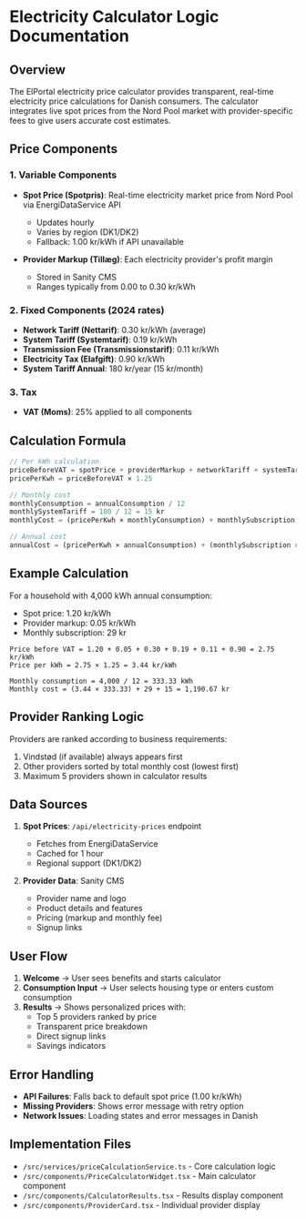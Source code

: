 # Electricity Calculator Logic Documentation

## Overview
The ElPortal electricity price calculator provides transparent, real-time electricity price calculations for Danish consumers. The calculator integrates live spot prices from the Nord Pool market with provider-specific fees to give users accurate cost estimates.

## Price Components

### 1. Variable Components
- **Spot Price (Spotpris)**: Real-time electricity market price from Nord Pool via EnergiDataService API
  - Updates hourly
  - Varies by region (DK1/DK2)
  - Fallback: 1.00 kr/kWh if API unavailable

- **Provider Markup (Tillæg)**: Each electricity provider's profit margin
  - Stored in Sanity CMS
  - Ranges typically from 0.00 to 0.30 kr/kWh

### 2. Fixed Components (2024 rates)
- **Network Tariff (Nettarif)**: 0.30 kr/kWh (average)
- **System Tariff (Systemtarif)**: 0.19 kr/kWh
- **Transmission Fee (Transmissionstarif)**: 0.11 kr/kWh
- **Electricity Tax (Elafgift)**: 0.90 kr/kWh
- **System Tariff Annual**: 180 kr/year (15 kr/month)

### 3. Tax
- **VAT (Moms)**: 25% applied to all components

## Calculation Formula

```typescript
// Per kWh calculation
priceBeforeVAT = spotPrice + providerMarkup + networkTariff + systemTariff + transmissionFee + electricityTax
pricePerKwh = priceBeforeVAT × 1.25

// Monthly cost
monthlyConsumption = annualConsumption / 12
monthlySystemTariff = 180 / 12 = 15 kr
monthlyCost = (pricePerKwh × monthlyConsumption) + monthlySubscription + monthlySystemTariff

// Annual cost
annualCost = (pricePerKwh × annualConsumption) + (monthlySubscription × 12) + 180
```

## Example Calculation

For a household with 4,000 kWh annual consumption:
- Spot price: 1.20 kr/kWh
- Provider markup: 0.05 kr/kWh
- Monthly subscription: 29 kr

```
Price before VAT = 1.20 + 0.05 + 0.30 + 0.19 + 0.11 + 0.90 = 2.75 kr/kWh
Price per kWh = 2.75 × 1.25 = 3.44 kr/kWh

Monthly consumption = 4,000 / 12 = 333.33 kWh
Monthly cost = (3.44 × 333.33) + 29 + 15 = 1,190.67 kr
```

## Provider Ranking Logic

Providers are ranked according to business requirements:
1. Vindstød (if available) always appears first
2. Other providers sorted by total monthly cost (lowest first)
3. Maximum 5 providers shown in calculator results

## Data Sources

1. **Spot Prices**: `/api/electricity-prices` endpoint
   - Fetches from EnergiDataService
   - Cached for 1 hour
   - Regional support (DK1/DK2)

2. **Provider Data**: Sanity CMS
   - Provider name and logo
   - Product details and features
   - Pricing (markup and monthly fee)
   - Signup links

## User Flow

1. **Welcome** → User sees benefits and starts calculator
2. **Consumption Input** → User selects housing type or enters custom consumption
3. **Results** → Shows personalized prices with:
   - Top 5 providers ranked by price
   - Transparent price breakdown
   - Direct signup links
   - Savings indicators

## Error Handling

- **API Failures**: Falls back to default spot price (1.00 kr/kWh)
- **Missing Providers**: Shows error message with retry option
- **Network Issues**: Loading states and error messages in Danish

## Implementation Files

- `/src/services/priceCalculationService.ts` - Core calculation logic
- `/src/components/PriceCalculatorWidget.tsx` - Main calculator component
- `/src/components/CalculatorResults.tsx` - Results display component
- `/src/components/ProviderCard.tsx` - Individual provider display